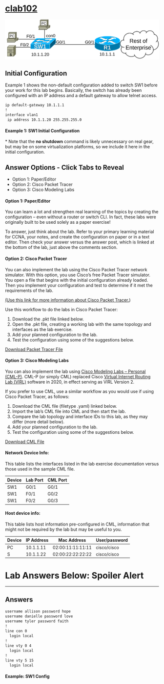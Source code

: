 # [clab102](https://www.certskills.com/clab102/)

![](../images/clab102_img1.svg)

## Initial Configuration

Example 1 shows the non-default configuration added to switch SW1 before your work for this lab begins. Basically, the switch has already been configured with an IP address and a default gateway to allow telnet access.

    ip default-gateway 10.1.1.1
    !
    interface vlan1
     ip address 10.1.1.20 255.255.255.0 

#### Example 1: SW1 Initial Configuration

\* Note that the **no shutdown** command is likely unnecessary on real gear, but may be on some virtualization platforms, so we include it here in the initial configuration.

## Answer Options - Click Tabs to Reveal

- Option 1: Paper/Editor
- Option 2: Cisco Packet Tracer
- Option 3: Cisco Modeling Labs

#### Option 1: Paper/Editor

You can learn a lot and strengthen real learning of the topics by creating the configuration – even without a router or switch CLI. In fact, these labs were originally built to be used solely as a paper exercise!

To answer, just think about the lab. Refer to your primary learning material for CCNA, your notes, and create the configuration on paper or in a text editor. Then check your answer versus the answer post, which is linked at the bottom of the lab, just above the comments section.

#### Option 2: Cisco Packet Tracer

You can also implement the lab using the Cisco Packet Tracer network simulator. With this option, you use Cisco’s free Packet Tracer simulator. You open a file that begins with the initial configuration already loaded. Then you implement your configuration and test to determine if it met the requirements of the lab.

[(Use this link for more information about Cisco Packet Tracer.](https://www.certskills.com/packettracer))

Use this workflow to do the labs in Cisco Packet Tracer:

1. Download the .pkt file linked below.
2. Open the .pkt file, creating a working lab with the same topology and interfaces as the lab exercise.
3. Add your planned configuration to the lab.
4. Test the configuration using some of the suggestions below.

[Download Packet Tracer File](https://files.certskills.com/virl/clab102.pkt)

#### Option 3: Cisco Modeling Labs

You can also implement the lab using [Cisco Modeling Labs – Personal (CML-P)](https://developer.cisco.com/modeling-labs/). CML-P (or simply CML) replaced Cisco [Virtual Internet Routing Lab (VIRL)](https://virl.cisco.com/) software in 2020, in effect serving as VIRL Version 2.

If you prefer to use CML, use a similar workflow as you would use if using Cisco Packet Tracer, as follows:

1. Download the CML file (filetype .yaml) linked below.
2. Import the lab’s CML file into CML and then start the lab.
3. Compare the lab topology and interface IDs to this lab, as they may differ (more detail below).
4. Add your planned configuration to the lab.
5. Test the configuration using some of the suggestions below.

[Download CML File](https://files.certskills.com/virl/clab102.yaml)

#### Network Device Info:

This table lists the interfaces listed in the lab exercise documentation versus those used in the sample CML file.

| **Device** | **Lab Port** | **CML Port** |
| --- | --- | --- |
| SW1 | G0/1 | G0/1 |
| SW1 | F0/1 | G0/2 |
| SW1 | F0/2 | G0/3 |

#### Host device info:

This table lists host information pre-configured in CML, information that might not be required by the lab but may be useful to you.

| **Device** | **IP Address** | **Mac Address** | **User/password** |
| --- | --- | --- | --- |
| PC | 10.1.1.11 | 02:00:11:11:11:11 | cisco/cisco |
| S | 10.1.1.22 | 02:00:22:22:22:22 | cisco/cisco |

# Lab Answers Below: Spoiler Alert

---

## Answers

    username allison password hope
    username danielle password love
    username tyler password faith
    !
    line con 0
      login local
    !
    line vty 0 4
      login local
    !
    line vty 5 15
      login local

#### 

#### Example: SW1 Config